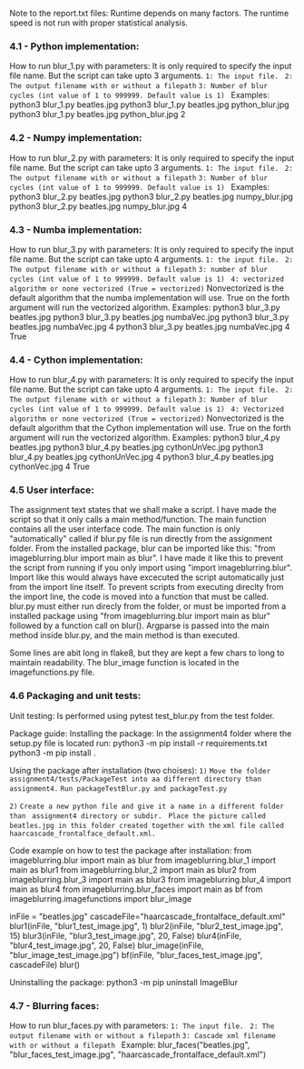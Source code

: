 Note to the report.txt files:
Runtime depends on many factors. The runtime speed is not run with proper statistical analysis. 


### 4.1 - Python implementation:
How to run blur_1.py with parameters:
It is only required to specify the input file name. But the script 
can take upto 3 arguments. 
`1: The input file. `
`2: The output filename with or without a filepath`
`3: Number of blur cycles (int value of 1 to 999999. Default value is 1) `
Examples:
python3 blur_1.py beatles.jpg
python3 blur_1.py beatles.jpg python_blur.jpg
python3 blur_1.py beatles.jpg python_blur.jpg 2


### 4.2 - Numpy implementation:
How to run blur_2.py with parameters:
It is only required to specify the input file name. But the script 
can take upto 3 arguments. 
`1: The input file. `
`2: The output filename with or without a filepath`
`3: Number of blur cycles (int value of 1 to 999999. Default value is 1) `
Examples:
python3 blur_2.py beatles.jpg
python3 blur_2.py beatles.jpg numpy_blur.jpg
python3 blur_2.py beatles.jpg numpy_blur.jpg 4


### 4.3 - Numba implementation:
How to run blur_3.py with parameters:
It is only required to specify the input file name. But the script 
can take upto 4 arguments. 
`1: the input file. `
`2: The output filename with or without a filepath`
`3: number of blur cycles (int value of 1 to 999999. Default value is 1) `
`4: vectorized algorithm or none vectorized (True = vectorized)`
Nonvectorized is the default algorithm that the numba implementation will use. 
True on the forth argument will run the vectorized algorithm.
Examples:
python3 blur_3.py beatles.jpg
python3 blur_3.py beatles.jpg numbaVec.jpg
python3 blur_3.py beatles.jpg numbaVec.jpg 4
python3 blur_3.py beatles.jpg numbaVec.jpg 4 True


### 4.4 - Cython implementation:
How to run blur_4.py with parameters:
It is only required to specify the input file name. But the script 
can take upto 4 arguments. 
`1: The input file. `
`2: The output filename with or without a filepath`
`3: Number of blur cycles (int value of 1 to 999999. Default value is 1) `
`4: Vectorized algorithm or none vectorized (True = vectorized)`
Nonvectorized is the default algorithm that the Cython implementation will use. 
True on the forth argument will run the vectorized algorithm.
Examples:
python3 blur_4.py beatles.jpg
python3 blur_4.py beatles.jpg cythonUnVec.jpg
python3 blur_4.py beatles.jpg cythonUnVec.jpg 4
python3 blur_4.py beatles.jpg cythonVec.jpg 4 True


### 4.5 User interface:
The assignment text states that we shall make a script. I have made the script 
so that it only calls a main method/function. The main function contains all the user 
interface code. The main function is only "automatically" called if blur.py file 
is run directly from the assignment folder. 
From the installed package, blur can be imported like this:
"from imageblurring.blur import main as blur".
I have made it like this to prevent the script from running if you only import using
"import imageblurring.blur". Import like this would always have excecuted the script automatically 
just from the import line itself. To prevent scripts from executing direclty from the import line,
the code is moved into a function that must be called. blur.py must either run direcly from the folder, 
or must be imported from a installed package using "from imageblurring.blur import main as blur" 
followed by a function call on blur(). Argparse is passed into the main method inside blur.py, 
and the main method is than executed.
 
Some lines are abit long in flake8, but they are kept a few chars to long to 
maintain readability. The blur_image function is located in the imagefunctions.py file.


### 4.6 Packaging and unit tests:
Unit testing:
Is performed using pytest test_blur.py from the test folder.

Package guide:
Installing the package:
In the assignment4 folder where the setup.py file is located run:
python3 -m pip install -r requirements.txt
python3 -m pip install .


Using the package after installation (two choises):
`1)`
`Move the folder assignment4/tests/PackageTest into aa different directory than assignment4.`
`Run packageTestBlur.py and packageTest.py`

`2)`
`Create a new python file and give it a name in a different folder than `
`assignment4 directory or subdir. `
`Place the picture called beatles.jpg in this folder created together with the`
`xml file called haarcascade_frontalface_default.xml.`

Code example on how to test the package after installation:
from imageblurring.blur import main as blur
from imageblurring.blur_1 import main as blur1
from imageblurring.blur_2 import main as blur2
from imageblurring.blur_3 import main as blur3
from imageblurring.blur_4 import main as blur4
from imageblurring.blur_faces import main as bf
from imageblurring.imagefunctions import blur_image

inFile = "beatles.jpg"
cascadeFile="haarcascade_frontalface_default.xml"
blur1(inFile, "blur1_test_image.jpg", 1)
blur2(inFile, "blur2_test_image.jpg", 15)
blur3(inFile, "blur3_test_image.jpg", 20, False)
blur4(inFile, "blur4_test_image.jpg", 20, False)
blur_image(inFile, "blur_image_test_image.jpg")
bf(inFile, "blur_faces_test_image.jpg", cascadeFile)
blur()

Uninstalling the package:
python3 -m pip uninstall ImageBlur


### 4.7 - Blurring faces:
How to run blur_faces.py with parameters:
`1: The input file. `
`2: The output filename with or without a filepath`
`3: Cascade xml filename with or without a filepath `
Example:
blur_faces("beatles.jpg", "blur_faces_test_image.jpg", "haarcascade_frontalface_default.xml")
